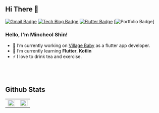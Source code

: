 
## Hi There 👋  

[![Gmail Badge](https://img.shields.io/badge/Gmail-d14836?style=flat-square&logo=Gmail&logoColor=white&link=mailto:mincheolnihs@gmail.com)](mailto:mincheolnihs@gmail.com)
[![Tech Blog Badge](http://img.shields.io/badge/-Tech%20blog-black?style=flat-square&logo=github&link=https://velog.io/@den)](https://velog.io/@den) [![Flutter Badge](http://img.shields.io/badge/-pub.dev-blue?style=flat-square&logo=flutter&link=https://pub.dev/packages?q=email%3Amincheolnihs%40gmail.com)](https://pub.dev/packages?q=email%3Amincheolnihs%40gmail.com) [![Portfolio Badge](https://img.shields.io/badge/-portfolio-blueviolet?link=https://mincheol-shin.github.io/portfolio/)]

### Hello, I'm Mincheol Shin! 
- 🔭 I’m currently working on [Village Baby](https://villagebaby.kr/) as a flutter app developer.
- 🌱 I’m currently learning **Flutter**, **Kotlin**
- ⚡ I love to drink tea and exercise.
<br>
<br>


## Github Stats  
<table><tr><td valign="top" width="50%">

<img src="https://github-readme-stats.vercel.app/api?username=mincheol-shin&show_icons=true&count_private=true&hide_border=true" align="left" style="width: 100%" />

</td><td valign="top" width="50%">

<img src="https://github-readme-stats.vercel.app/api/top-langs/?username=mincheol-shin&hide_border=true&layout=compact" align="left" style="width: 100%" />

</td></tr></table>  
